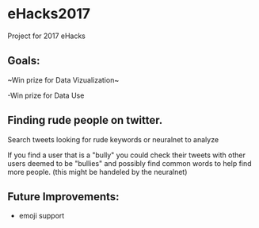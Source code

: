 # eHacks2017
Project for 2017 eHacks

## Goals:

~Win prize for Data Vizualization~

-Win prize for Data Use

## Finding rude people on twitter. 

Search tweets looking for rude keywords or neuralnet to analyze 

If you find a user that is a "bully" you could check their tweets with other users deemed to be "bullies" and possibly find common words to help find more people. (this might be handeled by the neuralnet)

## Future Improvements: 
 - emoji support
